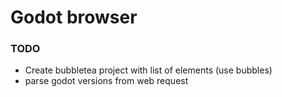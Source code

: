# Godot browser

### TODO
- Create bubbletea project with list of elements (use bubbles)
- parse godot versions from web request